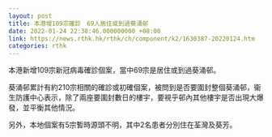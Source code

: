 ```yaml
---
layout: post
title: 本港增109宗確診　69人居住或到過葵涌邨
date: 2022-01-24 22:38:46.000000000 +08:00
link: https://news.rthk.hk/rthk/ch/component/k2/1630387-20220124.htm
categories: rthk
---
```


本港新增109宗新冠病毒確診個案，當中69宗是居住或到過葵涌邨。

葵涌邨累計有約210宗相關的確診或初確個案，被問到是否要圍封整個葵涌邨，衞生防護中心表示，除了兩座要圍封數日的樓宇，要視乎邨內其他樓宇是否出現大爆發，並平衡其他情況。

另外，本地個案有5宗暫時源頭不明，其中2名患者分別住在荃灣及葵芳。

